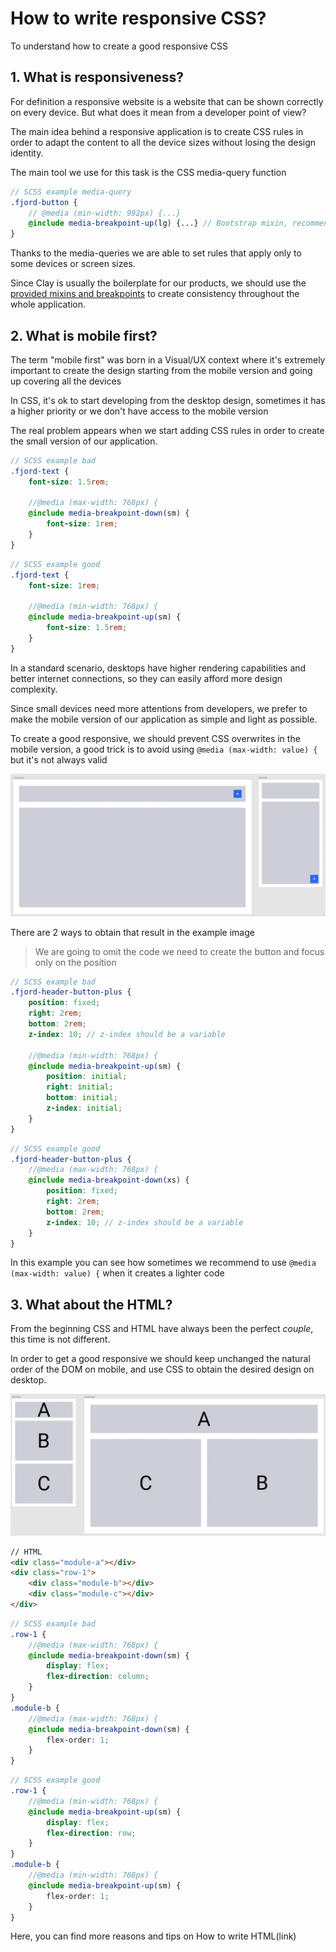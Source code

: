 # How to write responsive CSS?

To understand how to create a good responsive CSS

## 1. What is responsiveness?

For definition a responsive website is a website that can be shown correctly on every device. But what does it mean from a developer point of view?

The main idea behind a responsive application is to create CSS rules in order to adapt the content to all the device sizes without losing the design identity.

The main tool we use for this task is the CSS media-query function

```scss
// SCSS example media-query
.fjord-button {
    // @media (min-width: 992px) {...}
    @include media-breakpoint-up(lg) {...} // Bootstrap mixin, recommended
}
```

Thanks to the media-queries we are able to set rules that apply only to some devices or screen sizes.

Since Clay is usually the boilerplate for our products, we should use the [provided mixins and breakpoints](https://github.com/liferay/clay/blob/master/packages/clay-css/src/scss/bootstrap/mixins/_breakpoints.scss) to create consistency throughout the whole application.

## 2. What is mobile first?

The term "mobile first" was born in a Visual/UX context where it's extremely important to create the design starting from the mobile version and going up covering all the devices

In CSS, it's ok to start developing from the desktop design, sometimes it has a higher priority or we don't have access to the mobile version

The real problem appears when we start adding CSS rules in order to create the small version of our application.

```scss
// SCSS example bad
.fjord-text {
	font-size: 1.5rem;

	//@media (max-width: 768px) {
	@include media-breakpoint-down(sm) {
		font-size: 1rem;
	}
}
```

```scss
// SCSS example good
.fjord-text {
	font-size: 1rem;

	//@media (min-width: 768px) {
	@include media-breakpoint-up(sm) {
		font-size: 1.5rem;
	}
}
```

In a standard scenario, desktops have higher rendering capabilities and better internet connections, so they can easily afford more design complexity.

Since small devices need more attentions from developers, we prefer to make the mobile version of our application as simple and light as possible.

To create a good responsive, we should prevent CSS overwrites in the mobile version, a good trick is to avoid using `@media (max-width: value) {` but it's not always valid

!["example 1"](./images/example_1.jpg)

There are 2 ways to obtain that result in the example image

> We are going to omit the code we need to create the button and focus only on the position

```scss
// SCSS example bad
.fjord-header-button-plus {
	position: fixed;
	right: 2rem;
	bottom: 2rem;
	z-index: 10; // z-index should be a variable

	//@media (min-width: 768px) {
	@include media-breakpoint-up(sm) {
		position: initial;
		right: initial;
		bottom: initial;
		z-index: initial;
	}
}
```

```scss
// SCSS example good
.fjord-header-button-plus {
	//@media (max-width: 768px) {
	@include media-breakpoint-down(xs) {
		position: fixed;
		right: 2rem;
		bottom: 2rem;
		z-index: 10; // z-index should be a variable
	}
}
```

In this example you can see how sometimes we recommend to use `@media (max-width: value) {` when it creates a lighter code

## 3. What about the HTML?

From the beginning CSS and HTML have always been the perfect _couple_, this time is not different.

In order to get a good responsive we should keep unchanged the natural order of the DOM on mobile, and use CSS to obtain the desired design on desktop.

!["example 2"](./images/example_2.jpg)

```html
// HTML
<div class="module-a"></div>
<div class="row-1">
	<div class="module-b"></div>
	<div class="module-c"></div>
</div>
```

```scss
// SCSS example bad
.row-1 {
	//@media (max-width: 768px) {
	@include media-breakpoint-down(sm) {
		display: flex;
		flex-direction: column;
	}
}
.module-b {
	//@media (max-width: 768px) {
	@include media-breakpoint-down(sm) {
		flex-order: 1;
	}
}
```

```scss
// SCSS example good
.row-1 {
	//@media (min-width: 768px) {
	@include media-breakpoint-up(sm) {
		display: flex;
		flex-direction: row;
	}
}
.module-b {
	//@media (min-width: 768px) {
	@include media-breakpoint-up(sm) {
		flex-order: 1;
	}
}
```

Here, you can find more reasons and tips on How to write HTML(link)
